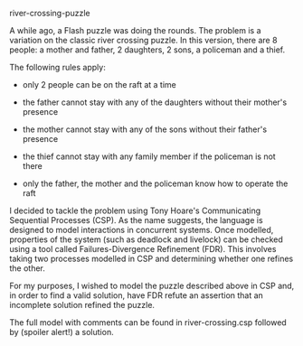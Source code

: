 river-crossing-puzzle

A while ago, a Flash puzzle was doing the rounds. The problem is a variation on the classic river crossing puzzle. In this version, there are 8 people: a mother and father, 2 daughters, 2 sons, a policeman and a thief.

The following rules apply:

- only 2 people can be on the raft at a time

- the father cannot stay with any of the daughters without their mother's presence

- the mother cannot stay with any of the sons without their father's presence

- the thief cannot stay with any family member if the policeman is not there

- only the father, the mother and the policeman know how to operate the raft


I decided to tackle the problem using Tony Hoare's Communicating Sequential Processes (CSP). As the name suggests, the language is designed to model interactions in concurrent systems. Once modelled, properties of the system (such as deadlock and livelock) can be checked using a tool called Failures-Divergence Refinement (FDR). This involves taking two processes modelled in CSP and determining whether one refines the other.

For my purposes, I wished to model the puzzle described above in CSP and, in order to find a valid solution, have FDR refute an assertion that an incomplete solution refined the puzzle.

The full model with comments can be found in river-crossing.csp followed by (spoiler alert!) a solution.